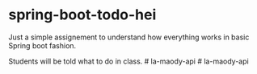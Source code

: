 # spring-boot-todo-hei
Just a simple assignement to understand how everything works in basic Spring boot fashion.

Students will be told what to do in class. 
#   l a - m a o d y - a p i  
 #   l a - m a o d y - a p i  
 
